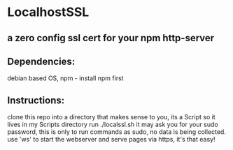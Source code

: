# LocalhostSSL
## a zero config ssl cert for your npm http-server

## Dependencies: 
debian based OS,
npm - install npm first

## Instructions:
clone this repo into a directory that makes sense to you, its a Script so it lives in my Scripts directory
run ./localssl.sh
it may ask you for your sudo password, this is only to run commands as sudo, no data is being collected.
use 'ws' to start the webserver and serve pages via https, it's that easy!
